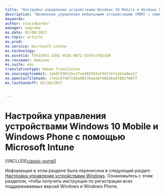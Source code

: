 ```yaml
---
title: "Настройка управления устройствами Windows 10 Mobile и Windows Phone | Документы Майкрософт"
description: "Включение управления мобильными устройствами (MDM) с помощью Microsoft Intune для компьютеров с Windows 10 Mobile или Windows Phone."
keywords: 
author: staciebarker
manager: angrobe
ms.date: 02/08/2017
ms.topic: article
ms.prod: 
ms.service: microsoft-intune
ms.technology: 
ms.assetid: f5615051-2dd1-453b-9872-d3fdcefb2cb8
ms.reviewer: damionw
ms.suite: ems
translationtype: Human Translation
ms.sourcegitcommit: 1ab8f29012bc47ce983942af4d17e7a1b3a0ea17
ms.openlocfilehash: c743c074bfc66a9017baea674663bedf801f08f7
ms.lasthandoff: 02/18/2017


---
```



# <a name="set-up-windows-phone-and-windows-10-mobile-management-with-microsoft-intune"></a>Настройка управления устройствами Windows 10 Mobile и Windows Phone с помощью Microsoft Intune

[!INCLUDE[classic-portal](../includes/classic-portal.md)]

Информация в этом разделе была перенесена в следующий раздел: [Настройка управления устройствами Windows](set-up-windows-device-management-with-microsoft-intune.md). Ознакомьтесь с этим разделом, чтобы получить инструкции по регистрации всех поддерживаемых версий Windows и Windows Phone.
